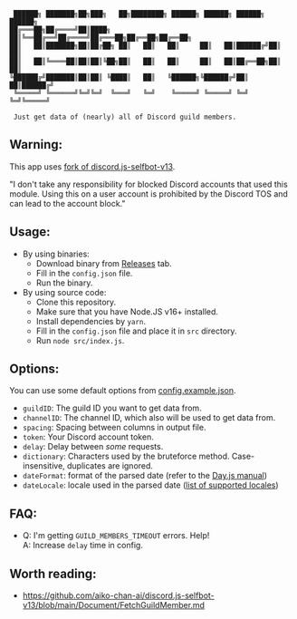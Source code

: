 ```
 ██████╗ ███████╗██╗███╗   ██╗████████╗ ██████╗ ██████╗ ██████╗ ██████╗ 
██╔═══██╗██╔════╝██║████╗  ██║╚══██╔══╝██╔════╝██╔═══██╗██╔══██╗██╔══██╗
██║   ██║███████╗██║██╔██╗ ██║   ██║   ██║     ██║   ██║██████╔╝██║  ██║
██║   ██║╚════██║██║██║╚██╗██║   ██║   ██║     ██║   ██║██╔══██╗██║  ██║
╚██████╔╝███████║██║██║ ╚████║   ██║   ╚██████╗╚██████╔╝██║  ██║██████╔╝
 ╚═════╝ ╚══════╝╚═╝╚═╝  ╚═══╝   ╚═╝    ╚═════╝ ╚═════╝ ╚═╝  ╚═╝╚═════╝
 
 Just get data of (nearly) all of Discord guild members.
```

## Warning:

This app uses [fork of discord.js-selfbot-v13](https://github.com/MrBoombastic/discord.js-selfbot-v13).

"I don't take any responsibility for blocked Discord accounts that used this module.
Using this on a user account is prohibited by the Discord TOS and can lead to the account block."

## Usage:

- By using binaries:
  - Download binary from [Releases](https://github.com/MrBoombastic/OSINTCord/releases) tab.
  - Fill in the `config.json` file.
  - Run the binary.
- By using source code:
  - Clone this repository.
  - Make sure that you have Node.JS v16+ installed.
  - Install dependencies by `yarn`.
  - Fill in the `config.json` file and place it in `src` directory.
  - Run `node src/index.js`.

## Options:

You can use some default options from [config.example.json](config.example.json).

- `guildID`: The guild ID you want to get data from.
- `channelID`: The channel ID, which also will be used to get data from.
- `spacing`: Spacing between columns in output file.
- `token`: Your Discord account token.
- `delay`: Delay between *some* requests.
- `dictionary`: Characters used by the bruteforce method. Case-insensitive, duplicates are ignored.
- `dateFormat`: format of the parsed date (refer to the [Day.js manual](https://day.js.org/docs/en/display/format))
- `dateLocale`: locale used in the parsed
  date ([list of supported locales](https://github.com/iamkun/dayjs/tree/dev/src/locale))

## FAQ:

- Q: I'm getting `GUILD_MEMBERS_TIMEOUT` errors. Help!<br>A: Increase `delay` time in config.

## Worth reading:

- https://github.com/aiko-chan-ai/discord.js-selfbot-v13/blob/main/Document/FetchGuildMember.md
